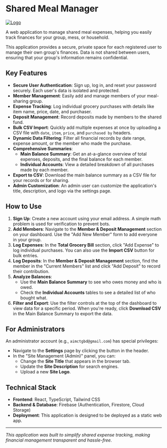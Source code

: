 # Shared Meal Manager

[![Logo](https://i.ibb.co/ycwhj9tt/logo.jpg)](https://i.ibb.co/ycwhj9tt/logo.jpg)

A web application to manage shared meal expenses, helping you easily track finances for your group, mess, or household.

This application provides a secure, private space for each registered user to manage their own group's finances. Data is not shared between users, ensuring that your group's information remains confidential.

## Key Features

- **Secure User Authentication**: Sign up, log in, and reset your password securely. Each user's data is isolated and protected.
- **Member Management**: Easily add and manage members of your meal-sharing group.
- **Expense Tracking**: Log individual grocery purchases with details like item name, price, date, and purchaser.
- **Deposit Management**: Record deposits made by members to the shared fund.
- **Bulk CSV Import**: Quickly add multiple expenses at once by uploading a CSV file with `date`, `item`, `price`, and `purchased by` headers.
- **Dynamic Data Filtering**: Filter all financial records by date range, expense amount, or the member who made the purchase.
- **Comprehensive Summaries**:
    - **Main Balance Summary**: Get an at-a-glance overview of total expenses, deposits, and the final balance for each member.
    - **Individual Accounts**: View a detailed breakdown of all purchases made by each member.
- **Export to CSV**: Download the main balance summary as a CSV file for your records or for sharing.
- **Admin Customization**: An admin user can customize the application's title, description, and logo via the settings page.

## How to Use

1.  **Sign Up**: Create a new account using your email address. A simple math problem is used for verification to prevent bots.
2.  **Add Members**: Navigate to the **Member & Deposit Management** section on your dashboard. Use the "Add New Member" form to add everyone in your group.
3.  **Log Expenses**: In the **Total Grocery Bill** section, click "Add Expense" to log individual purchases. You can also use the **Import CSV** button for bulk entries.
4.  **Log Deposits**: In the **Member & Deposit Management** section, find the member in the "Current Members" list and click "Add Deposit" to record their contribution.
5.  **Analyze Balances**:
    - Use the **Main Balance Summary** to see who owes money and who is owed.
    - Check the **Individual Accounts** tables to see a detailed list of who bought what.
6.  **Filter and Export**: Use the filter controls at the top of the dashboard to view data for a specific period. When you're ready, click **Download CSV** in the Main Balance Summary to export the data.

## For Administrators

An administrator account (e.g., `aimctgbd@gmail.com`) has special privileges:
- Navigate to the **Settings** page by clicking the button in the header.
- In the "Site Management (Admin)" panel, you can:
    - Change the **Site Title** that appears in the browser tab.
    - Update the **Site Description** for search engines.
    - Upload a new **Site Logo**.

## Technical Stack

-   **Frontend**: React, TypeScript, Tailwind CSS
-   **Backend & Database**: Firebase (Authentication, Firestore, Cloud Storage)
-   **Deployment**: This application is designed to be deployed as a static web app.

---

*This application was built to simplify shared expense tracking, making financial management transparent and hassle-free.*
